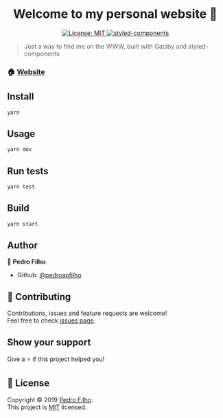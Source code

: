 <h1 align="center">Welcome to my personal website 👋</h1>
<p align="center">
  <a href="https://github.com/pedroapfilho/website/blob/master/LICENSE">
    <img alt="License: MIT" src="https://img.shields.io/badge/License-MIT-yellow.svg" target="_blank" />
  </a>
  <a href="https://github.com/styled-components/styled-components">
    <img alt="styled-components" src="https://img.shields.io/badge/style-%F0%9F%92%85%20styled--components-orange.svg?colorB=daa357&colorA=db748e" target="_blank" />
  </a>
</p>

> Just a way to find me on the WWW, built with Gatsby and styled-components

### 🏠 [Website](https://pedroapfilho.com)

## Install

```sh
yarn
```

## Usage

```sh
yarn dev
```

## Run tests

```sh
yarn test
```

## Build

```sh
yarn start
```

## Author

👤 **Pedro Filho**

- Github: [@pedroapfilho](https://github.com/pedroapfilho)

## 🤝 Contributing

Contributions, issues and feature requests are welcome!<br />Feel free to check [issues page](https://github.com/pedroapfilho/website/issues).

## Show your support

Give a ⭐️ if this project helped you!

## 📝 License

Copyright © 2019 [Pedro Filho](https://github.com/pedroapfilho).<br />
This project is [MIT](https://github.com/pedroapfilho/website/blob/master/LICENSE) licensed.
